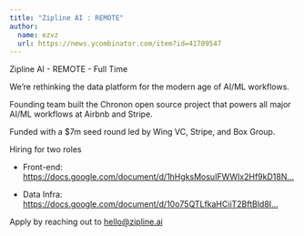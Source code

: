 ```yaml
---
title: "Zipline AI : REMOTE"
author:
  name: ezvz
  url: https://news.ycombinator.com/item?id=41709547
---
```

Zipline AI - REMOTE - Full Time

We’re rethinking the data platform for the modern age of AI&#x2F;ML workflows.

Founding team built the Chronon open source project that powers all major AI&#x2F;ML workflows at Airbnb and Stripe.

Funded with a $7m seed round led by Wing VC, Stripe, and Box Group.

Hiring for two roles
- Front-end: <a href="https:&#x2F;&#x2F;docs.google.com&#x2F;document&#x2F;d&#x2F;1hHgksMosuIFWWIx2Hf9kD18N0mgTpMIlwKWnIkULmDc&#x2F;edit" rel="nofollow">https:&#x2F;&#x2F;docs.google.com&#x2F;document&#x2F;d&#x2F;1hHgksMosuIFWWIx2Hf9kD18N...</a>

- Data Infra: <a href="https:&#x2F;&#x2F;docs.google.com&#x2F;document&#x2F;d&#x2F;10o75QTLfkaHCiiT2BftBld8ImuTojefZ03AYm__L9yw&#x2F;edit" rel="nofollow">https:&#x2F;&#x2F;docs.google.com&#x2F;document&#x2F;d&#x2F;10o75QTLfkaHCiiT2BftBld8I...</a>

Apply by reaching out to hello@zipline.ai
<JobApplication />
